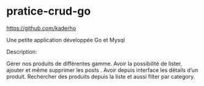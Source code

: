 # pratice-crud-go
https://github.com/kaderho

Une petite application développée Go et Mysql 

Description: 

Gérer nos produits de différentes gamme. 
Avoir la possibilité de lister, ajouter et même supprimer les posts . 
Avoir depuis interface les détails d’un produit.
Rechercher des produits depuis la liste et aussi filter par category.
